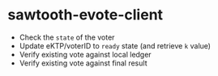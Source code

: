 # sawtooth-evote-client

- Check the `state` of the voter
- Update eKTP/voterID to `ready` state (and retrieve `k` value)
- Verify existing vote against local ledger
- Verify existing vote against final result
